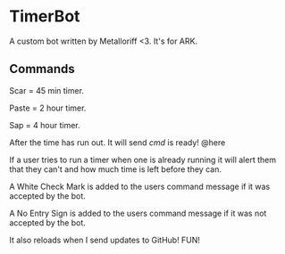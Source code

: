 # TimerBot

A custom bot written by Metalloriff <3. 
It's for ARK.

## Commands

Scar = 45 min timer.

Paste = 2 hour timer.

Sap = 4 hour timer.

After the time has run out. It will send *cmd* is ready! @here

If a user tries to run a timer when one is already running it will alert them that they can't and how much time is left before they can.

A White Check Mark is added to the users command message if it was accepted by the bot.

A No Entry Sign is added to the users command message if it was not accepted by the bot.

It also reloads when I send updates to GitHub! FUN!
